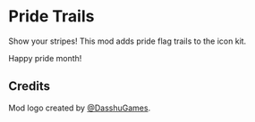# Pride Trails

Show your stripes! This mod adds pride flag trails to the icon kit.

Happy pride month!


## Credits

Mod logo created by [@DasshuGames](https://x.com/DasshuGames).
